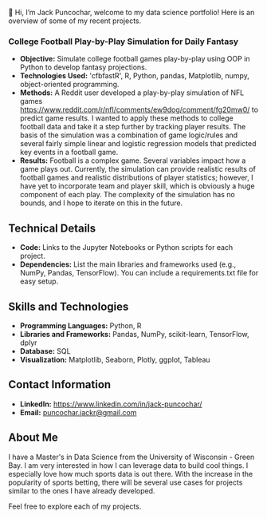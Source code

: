 👋 Hi, I’m Jack Puncochar, welcome to my data science portfolio! Here is an overview of some of my recent projects.

### College Football Play-by-Play Simulation for Daily Fantasy

- **Objective:** Simulate college football games play-by-play using OOP in Python to develop fantasy projections. 
- **Technologies Used:** 'cfbfastR', R, Python, pandas, Matplotlib, numpy, object-oriented programming.
- **Methods:** A Reddit user developed a play-by-play simulation of NFL games https://www.reddit.com/r/nfl/comments/ew9dog/comment/fg20mw0/ to predict game results. I wanted to apply these methods to college football data and take it a step further by tracking player results. The basis of the simulation was a combination of game logic/rules and several fairly simple linear and logistic regression models that predicted key events in a football game. 
- **Results:** Football is a complex game. Several variables impact how a game plays out. Currently, the simulation can provide realistic results of football games and realistic distributions of player statistics; however, I have yet to incorporate team and player skill, which is obviously a huge component of each play. The complexity of the simulation has no bounds, and I hope to iterate on this in the future.

## Technical Details

- **Code:** Links to the Jupyter Notebooks or Python scripts for each project.
- **Dependencies:** List the main libraries and frameworks used (e.g., NumPy, Pandas, TensorFlow). You can include a requirements.txt file for easy setup.

## Skills and Technologies

- **Programming Languages:** Python, R
- **Libraries and Frameworks:** Pandas, NumPy, scikit-learn, TensorFlow, dplyr
- **Database:** SQL
- **Visualization:** Matplotlib, Seaborn, Plotly, ggplot, Tableau

## Contact Information

- **LinkedIn:** https://www.linkedin.com/in/jack-puncochar/
- **Email:** puncochar.jackr@gmail.com

## About Me

I have a Master's in Data Science from the University of Wisconsin - Green Bay. I am very interested in how I can leverage data to build cool things. I especially love how much sports data is out there. With the increase in the popularity of sports betting, there will be several use cases for projects similar to the ones I have already developed.

Feel free to explore each of my projects.

<!---
jackpuncochar/jackpuncochar is a ✨ special ✨ repository because its `README.md` (this file) appears on your GitHub profile.
You can click the Preview link to take a look at your changes.
--->
